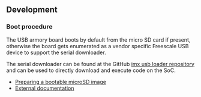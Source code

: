 ## Development

### Boot procedure

The USB armory board boots by default from the micro SD card if present,
otherwise the board gets enumerated as a vendor specific Freescale USB device
to support the serial downloader.

The serial downloader can be found at the GitHub
[imx usb loader repository](https://github.com/boundarydevices/imx_usb_loader) and can be
used to directly download and execute code on the SoC.

* [Preparing a bootable microSD image](https://github.com/inversepath/usbarmory/wiki/Preparing-a-bootable-microSD-image)
* [External documentation](https://github.com/inversepath/usbarmory/wiki/External-documentation)
